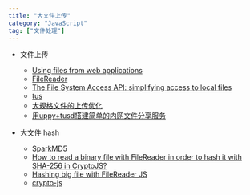 ```yaml
---
title: "大文件上传"
category: "JavaScript"
tag: ["文件处理"]
---
```


- 文件上传
  - [Using files from web applications](https://developer.mozilla.org/en-US/docs/Web/API/File/Using_files_from_web_applications)
  - [FileReader](https://developer.mozilla.org/en-US/docs/Web/API/FileReader)
  - [The File System Access API: simplifying access to local files](https://web.dev/file-system-access/)
  - [tus](https://tus.io/)
  - [大规格文件的上传优化](https://segmentfault.com/a/1190000022624799)
  - [用uppy+tusd搭建简单的内网文件分享服务](https://www.jianshu.com/p/d8906911daae)

- 大文件 hash
  - [SparkMD5](https://github.com/satazor/js-spark-md5)
  - [How to read a binary file with FileReader in order to hash it with SHA-256 in CryptoJS?](https://stackoverflow.com/questions/33914764/how-to-read-a-binary-file-with-filereader-in-order-to-hash-it-with-sha-256-in-cr)
  - [Hashing big file with FileReader JS](https://medium.com/@0xVaccaro/hashing-big-file-with-filereader-js-e0a5c898fc98)
  - [crypto-js](https://github.com/brix/crypto-js)
